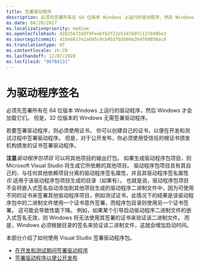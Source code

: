```yaml
---
title: 签署驱动程序
description: 必须先签署所有在 64 位版本 Windows 上运行的驱动程序，然后 Windows 才会加载它们。 但是，在 32 位版本的 Windows.Visual Studio 上，无需签署驱动程序即可签署驱动程序包。
ms.date: 04/20/2017
ms.localizationpriority: medium
ms.openlocfilehash: 42825673ddf9feebf62f22e5147b97c1378495e3
ms.sourcegitcommit: 418e6617e2a695c9cb4b37b5b60e264760858acd
ms.translationtype: HT
ms.contentlocale: zh-CN
ms.lasthandoff: 12/07/2020
ms.locfileid: "96784131"
---
```

# <a name="signing-a-driver"></a>为驱动程序签名

必须先签署所有在 64 位版本 Windows 上运行的驱动程序，然后 Windows 才会加载它们。 但是，32 位版本的 Windows 无需签署驱动程序。

若要签署驱动程序，则必须使用证书。 你可以创建自己的证书，以便在开发和测试过程中签署驱动程序。 但是，对于公开发布，你必须使用受信任的根证书颁发机构颁发的证书签署驱动程序。

**注意***驱动程序包项目* 可以将其他项目的输出打包。 如果生成驱动程序包项目，则 Microsoft Visual Studio 将生成它所依赖的其他项目。 驱动程序包项目具有其自己的、与任何其他依赖项目分离的驱动程序签名属性，并且其驱动程序签名属性 *仅* 适用于该驱动程序包项目生成的目录（如果有）。 也就是说，驱动程序包项目不会将嵌入式签名自动添加到其他项目生成的驱动程序二进制文件中，因为可使用不同的证书来签署其他驱动程序项目，例如测试证书，此情况下的结果是该驱动程序包中的二进制文件使用一个证书意外签署，而程序包目录则使用另一个证书签署。 这可能会导致性能下降。 例如，如果某个引导启动驱动程序二进制文件的嵌入式签名无效，则 Windows 将无法使用其签署的证书来验证该二进制文件。 而是，Windows 必须根据目录的签名来验证该二进制文件，这就会增加启动时间。

 

本部分介绍了如何使用 Visual Studio 签署驱动程序包。

-   [在开发和测试期间签署驱动程序](signing-a-driver-during-development-and-testing.md)
-   [签署驱动程序以便公开发布](signing-a-driver-for-public-release.md)

 

 





